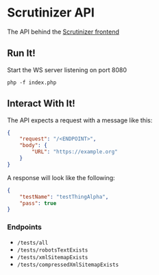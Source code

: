 # Scrutinizer API

The API behind the [Scrutinizer frontend](https://github.com/freshleafmedia/scrutinzer)

## Run It!

Start the WS server listening on port 8080

```
php -f index.php
```

## Interact With It!

The API expects a request with a message like this:

```json
{
    "request": "/<ENDPOINT>",
    "body": {
        "URL": "https://example.org"
    }
}
```

A response will look like the following:

```json
{
    "testName": "testThingAlpha",
    "pass": true
}
```

### Endpoints

- `/tests/all`
- `/tests/robotsTextExists`
- `/tests/xmlSitemapExists`
- `/tests/compressedXmlSitemapExists`